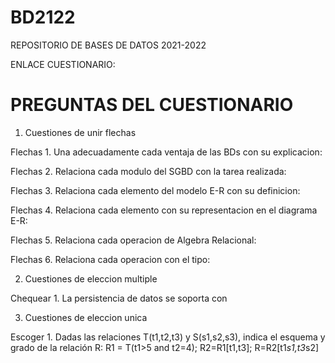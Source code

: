# BD2122
REPOSITORIO DE BASES DE DATOS 2021-2022

ENLACE CUESTIONARIO:

# PREGUNTAS DEL CUESTIONARIO

1. Cuestiones de unir flechas

Flechas 1. Una adecuadamente cada ventaja de las BDs con su explicacion:

Flechas 2. Relaciona cada modulo del SGBD con la tarea realizada:

Flechas 3. Relaciona cada elemento del modelo E-R con su definicion:

Flechas 4. Relaciona cada elemento con su representacion en el diagrama E-R:

Flechas 5. Relaciona cada operacion de Algebra Relacional:

Flechas 6. Relaciona cada operacion con el tipo:

2. Cuestiones de eleccion multiple

Chequear 1. La persistencia de datos se soporta con

3. Cuestiones de eleccion unica

Escoger 1. Dadas las relaciones T(t1,t2,t3) y S(s1,s2,s3), indica el esquema y grado de la relación R: R1 = T(t1>5 and t2=4); R2=R1[t1,t3]; R=R2[t1*s1,t3*s2] 